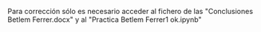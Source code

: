 Para corrección sólo es necesario acceder al fichero de las "Conclusiones Betlem Ferrer.docx" y al "Practica Betlem Ferrer1 ok.ipynb"

